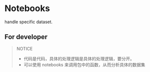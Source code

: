 # Notebooks

handle specific dataset.

## For developer

> NOTICE
> - 代码是代码，具体的处理逻辑是具体的处理逻辑，要分开。
> - 可以使用 notebooks 来调用包中的函数，从而分析具体的数据集
